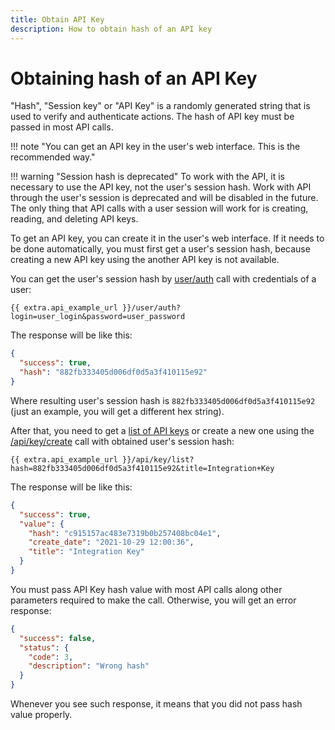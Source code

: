 ```yaml
---
title: Obtain API Key
description: How to obtain hash of an API key
---
```


# Obtaining hash of an API Key

"Hash", "Session key" or "API Key" is a randomly generated string that is used to verify and authenticate actions.
The hash of API key must be passed in most API calls.

!!! note "You can get an API key in the user's web interface. This is the recommended way."

!!! warning "Session hash is deprecated"
    To work with the API, it is necessary to use the API key, not the user's session hash.
    Work with API through the user's session is deprecated and will be disabled in the future.
    The only thing that API calls with a user session will work for is creating,
    reading, and deleting API keys.

To get an API key, you can create it in the user's web interface.
If it needs to be done automatically, you must first get a user's session hash,
because creating a new API key using the another API key is not available.

You can get the user's session hash by [user/auth](../resources/commons/user/index.md#auth) 
call with credentials of a user:

    {{ extra.api_example_url }}/user/auth?login=user_login&password=user_password

The response will be like this:

```json
{
  "success": true,
  "hash": "882fb333405d006df0d5a3f410115e92"
}
```                                                             

Where resulting user's session hash is `882fb333405d006df0d5a3f410115e92` (just an example, you will get a different hex string).

After that, you need to get a [list of API keys](../resources/commons/api-keys.md#list) or create a new one using 
the [/api/key/create](../resources/commons/api-keys.md#create) call with obtained user's session hash:

    {{ extra.api_example_url }}/api/key/list?hash=882fb333405d006df0d5a3f410115e92&title=Integration+Key

The response will be like this:

```json
{
  "success": true,
  "value": {
    "hash": "c915157ac483e7319b0b257408bc04e1",
    "create_date": "2021-10-29 12:00:36",
    "title": "Integration Key"
  }
}
```

You must pass API Key hash value with most API calls along other parameters required to make the call.
Otherwise, you will get an error response:

```json
{
  "success": false,
  "status": {
    "code": 3,
    "description": "Wrong hash"
  }
}
``` 

Whenever you see such response, it means that you did not pass hash value properly.

